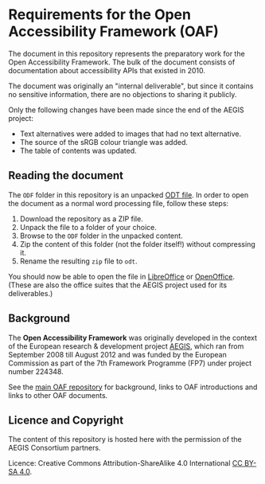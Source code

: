 # Requirements for the Open Accessibility Framework (OAF)

The document in this repository represents the preparatory work 
for the Open Accessibility Framework.
The bulk of the document consists of documentation about accessibility APIs
that existed in 2010.

The document was originally an "internal deliverable", but since it contains
no sensitive information, there are no objections to sharing it publicly.

Only the following changes have been made since the end of the AEGIS project:
* Text alternatives were added to images that had no text alternative.
* The source of the sRGB colour triangle was added.
* The table of contents was updated.

## Reading the document

The `ODF` folder in this repository is an unpacked
[ODT file](https://en.wikipedia.org/wiki/OpenDocument). 
In order to open the document as a normal word processing file, 
follow these steps:

1. Download the repository as a ZIP file.
2. Unpack the file to a folder of your choice.
3. Browse to the `ODF` folder in the unpacked content.
4. Zip the content of this folder (not the folder itself!) without compressing it.
5. Rename the resulting `zip` file to `odt`.

You should now be able to open the file in 
[LibreOffice](http://www.libreoffice.org/)
or 
[OpenOffice](http://www.openoffice.org/).
(These are also the office suites that the AEGIS project used for
its deliverables.)

## Background

The **Open Accessibility Framework** was originally developed in the context
of the European research & development project 
[AEGIS](http://www.aegis-project.eu/), 
which ran from September 2008 till August 2012
and was funded by the European Commission as part of the 
7th Framework Programme (FP7) under project number 224348. 

See the [main OAF repository](https://github.com/cstrobbe/OAF)
for background, links to OAF introductions
and links to other OAF documents.

## Licence and Copyright

The content of this repository is hosted here with the permission of the AEGIS
Consortium partners. 

Licence: Creative Commons Attribution-ShareAlike 4.0 International [CC BY-SA 4.0](LICENCE.html).

